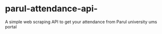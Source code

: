 # parul-attendance-api-
A simple web scraping API to get your attendance from Parul university ums portal
